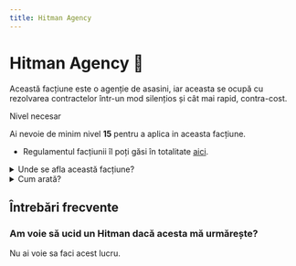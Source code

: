 ```yaml
---
title: Hitman Agency
---
```



# Hitman Agency 🎯 
Această facțiune este o agenție de asasini, iar aceasta se ocupă cu rezolvarea contractelor într-un mod silențios și cât mai rapid, contra-cost.

<div class="warning-container">
    <p class="title">Nivel necesar</p>
    <p class="description">Ai nevoie de minim nivel <strong>15</strong> pentru a aplica in aceasta facțiune.</p>
</div>

- Regulamentul facțiunii îl poți găsi în totalitate [aici](https://ragepanel.b-hood.ro/rules/view/regulament-hitman "Link regulament Hitman").

<details class="details custom-block">
    <summary>Unde se afla această facțiune?</summary>
    <p>![Locație Hitman](https://i.imgur.com/5HI7hv3.png "Locație Hitman")</p>
</details>

<details class="details custom-block">
    <summary>Cum arată?</summary>
    <p>![HQ Hitman](https://i.imgur.com/DMIyo9P.png "HQ Hitman")</p>
</details>


## Întrebări frecvente

### Am voie să ucid un Hitman dacă acesta mă urmărește?
Nu ai voie sa faci acest lucru.
